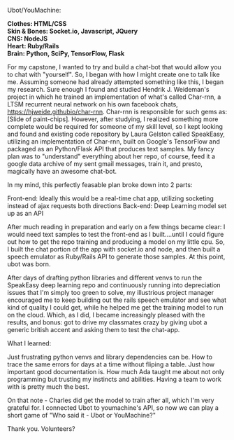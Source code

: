Ubot/YouMachine:

**Clothes: HTML/CSS  
Skin & Bones: Socket.io, Javascript, JQuery  
CNS: NodeJS  
Heart: Ruby/Rails  
Brain: Python, SciPy, TensorFlow, Flask**  

For my capstone, I wanted to try and build a chat-bot that would allow you to chat with "yourself". So, I began with how I might create one to talk like me.  Assuming someone had already attempted something like this, I began my research. Sure enough I found and studied Hendrik J. Weideman's project in which he trained an implementation of what's called Char-rnn, a LTSM recurrent neural network on his own facebook chats, https://hjweide.githubio/char-rnn. Char-rnn is responsible for such gems as: [Slide of paint-chips]. However, after studying, I realized something more complete would be required for someone of my skill level, so I kept looking and found and existing code repository by Laura Gelston called SpeakEasy, utilizing an implementation of Char-rnn, built on Google's TensorFlow and packaged as an Python/Flask API that produces text samples. My fancy plan was to "understand" everything about her repo, of course, feed it a google data archive of my sent gmail messages, train it, and presto, magically have an awesome chat-bot. 

In my mind, this perfectly feasable plan broke down into 2 parts:

Front-end: Ideally this would be a real-time chat app, utilizing socketing instead of ajax requests both directions
Back-end: Deep Learning model set up as an API

After much reading in preparation and early on a few things became clear:
I would need text samples to test the front-end as I built....until I could figure out how to get the repo training and producing a model on my little cpu. So, I built the chat portion of the app with socket.io and node, and then built a speech emulator as Ruby/Rails API to generate those samples. At this point, ubot was born.

After days of drafting python libraries and different venvs to run the SpeakEasy deep learning repo and continuously running into depreciation issues that I'm simply too green to solve, my illustrious project manager encouraged me to keep building out the rails speech emulator and see what kind of quality I could get, while he helped me get the training model to run on the cloud. Which, as I did, I became increasingly pleased with the results, and bonus: got to drive my classmates crazy by giving ubot a generic british accent and asking them to test the chat-app.

What I learned:

Just frustrating python venvs and library dependencies can be.
How to trace the same errors for days at a time without fliping a table.
Just how important good documentation is.
How much Ada taught me about not only programming but trusting my instincts and abilities.
Having a team to work with is pretty much the best.

On that note - Charles did get the model to train after all, which I'm very grateful for. I connected Ubot to youmachine's API, so now we can play a short game of "Who said it - Ubot or YouMachine?"

Thank you.
Volunteers?




